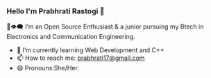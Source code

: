 ### Hello I'm Prabhrati Rastogi 👋

  🌟👁‍🗨 I’m an Open Source Enthusiast & a junior pursuing 
     my Btech in Electronics and Communication Engineering.
- 🌱 I’m currently learning Web Development and C++
- 📫 How to reach me: prabhrati17@gmail.com
- 😄 Pronouns:She/Her.
